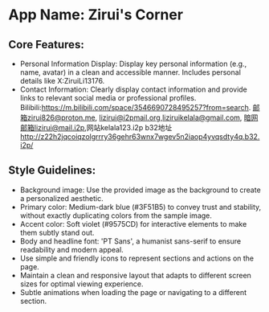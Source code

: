 # **App Name**: Zirui's Corner

## Core Features:

- Personal Information Display: Display key personal information (e.g., name, avatar) in a clean and accessible manner. Includes personal details like X:ZiruiLi13176.
- Contact Information: Clearly display contact information and provide links to relevant social media or professional profiles. Bilibili:https://m.bilibili.com/space/3546690728495257?from=search.      邮箱zirui826@proton.me, lizirui@i2pmail.org,liziruikelala@gmail.com, 暗网邮箱lizirui@mail.i2p,网站kelala123.i2p  b32地址 http://z22h2jqcoiqzolgrrry36gehr63wnx7wgev5n2iaop4yvqsdty4q.b32.i2p/

## Style Guidelines:

- Background image: Use the provided image as the background to create a personalized aesthetic.
- Primary color: Medium-dark blue (#3F51B5) to convey trust and stability, without exactly duplicating colors from the sample image.
- Accent color: Soft violet (#9575CD) for interactive elements to make them subtly stand out.
- Body and headline font: 'PT Sans', a humanist sans-serif to ensure readability and modern appeal.
- Use simple and friendly icons to represent sections and actions on the page.
- Maintain a clean and responsive layout that adapts to different screen sizes for optimal viewing experience.
- Subtle animations when loading the page or navigating to a different section.